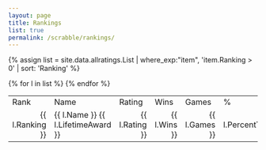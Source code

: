 ```yaml
---
layout: page
title: Rankings
list: true
permalink: /scrabble/rankings/
---
```


{% assign list = site.data.allratings.List | where_exp:"item", 'item.Ranking > 0' | sort: 'Ranking' %}

<table>
  <tr><td>Rank</td><td>Name</td><td>Rating</td><td>Wins</td><td>Games</td><td>%</td></tr>
  {% for l in list %}
    <tr><td align='right'>{{ l.Ranking }}</td><td>{{ l.Name }} {{ l.LifetimeAward }}</td><td align='right'>{{ l.Rating }}</td><td align='right'>{{ l.Wins }}</td><td align='right'>{{ l.Games }}</td><td align='right'>{{ l.PercentText }}</td></tr>
  {% endfor %}
</table>

